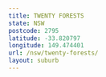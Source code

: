 ```yaml
---
title: TWENTY FORESTS
state: NSW
postcode: 2795
latitude: -33.820797
longitude: 149.474401
url: /nsw/twenty-forests/
layout: suburb
---
```

